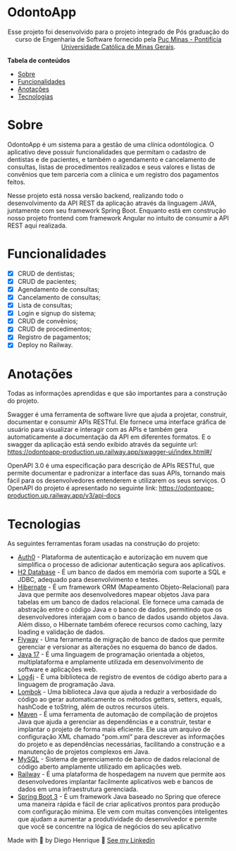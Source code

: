 # OdontoApp

<p align="center">Esse projeto foi desenvolvido para o projeto integrado de Pós graduação do curso de Engenharia de Software fornecido pela <a href="https://www.pucminas.br/">Puc Minas - Pontifícia Universidade Católica de Minas Gerais</a>.</p>

<b>Tabela de conteúdos</b>

- [Sobre](#Sobre)
- [Funcionalidades](#Funcionalidades)
- [Anotações](#Anotações)
- [Tecnologias](#Tecnologias)

# Sobre

OdontoApp é um sistema para a gestão de uma clínica odontólogica.
O aplicativo deve possuir funcionalidades que permitam o cadastro de dentistas e de pacientes, e também o agendamento e cancelamento de consultas, listas de procedimentos realizados e seus valores e listas de convênios que tem parceria com a clínica e um registro dos pagamentos feitos.

Nesse projeto está nossa versão backend, realizando todo o desenvolvimento da API REST da aplicação através da linguagem JAVA, juntamente com seu framework Spring Boot. Enquanto está em construção nosso projeto frontend com framework Angular no intuito de consumir a API REST aqui realizada.

# Funcionalidades

- [x] CRUD de dentistas;
- [x] CRUD de pacientes;
- [x] Agendamento de consultas;
- [x] Cancelamento de consultas;
- [x] Lista de consultas;
- [x] Login e signup do sistema;
- [x] CRUD de convênios;
- [x] CRUD de procedimentos;
- [x] Registro de pagamentos;
- [x] Deploy no Railway.

# Anotações

Todas as informações aprendidas e que são importantes para a construção do projeto.

Swagger é uma ferramenta de software livre que ajuda a projetar, construir, documentar e consumir APIs RESTful. Ele fornece uma interface gráfica de usuário para visualizar e interagir com as APIs e também gera automaticamente a documentação da API em diferentes formatos.
E o swagger da aplicação está sendo exibido através da seguinte url: <a href="https://odontoapp-production.up.railway.app/swagger-ui/index.html#/">https://odontoapp-production.up.railway.app/swagger-ui/index.html#/</a>

OpenAPI 3.0 é uma especificação para descrição de APIs RESTful, que permite documentar e padronizar a interface das suas APIs, tornando mais fácil para os desenvolvedores entenderem e utilizarem os seus serviços.
O OpenAPI do projeto é apresentado no seguinte link: <a href="https://odontoapp-production.up.railway.app/v3/api-docs">https://odontoapp-production.up.railway.app/v3/api-docs</a>

# Tecnologias

As seguintes ferramentas foram usadas na construção do projeto:

- [Auth0](https://auth0.com/docs/) - Plataforma de autenticação e autorização em nuvem que simplifica o processo de adicionar autenticação segura aos aplicativos.
- [H2 Database](https://www.h2database.com/html/main.html) - É um banco de dados em memória com suporte a SQL e JDBC, adequado para desenvolvimento e testes.
- [Hibernate](https://hibernate.org/orm/documentation/6.2/) - É um framework ORM (Mapeamento Objeto-Relacional) para Java que permite aos desenvolvedores mapear objetos Java para tabelas em um banco de dados relacional. Ele fornece uma camada de abstração entre o código Java e o banco de dados, permitindo que os desenvolvedores interajam com o banco de dados usando objetos Java. Além disso, o Hibernate também oferece recursos como caching, lazy loading e validação de dados.
- [Flyway](https://flywaydb.org/documentation/) - Uma ferramenta de migração de banco de dados que permite gerenciar e versionar as alterações no esquema do banco de dados.
- [Java 17](https://www.oracle.com/java/) - É uma linguagem de programação orientada a objetos, multiplataforma e amplamente utilizada em desenvolvimento de software e aplicações web.
- [Log4j](https://logging.apache.org/log4j/2.x/javadoc.html) - É uma biblioteca de registro de eventos de código aberto para a linguagem de programação Java.
- [Lombok](https://projectlombok.org/api/) - Uma biblioteca Java que ajuda a reduzir a verbosidade do código ao gerar automaticamente os métodos getters, setters, equals, hashCode e toString, além de outros recursos úteis.
- [Maven](https://maven.apache.org/guides/) - É uma ferramenta de automação de compilação de projetos Java que ajuda a gerenciar as dependências e a construir, testar e implantar o projeto de forma mais eficiente. Ele usa um arquivo de configuração XML chamado "pom.xml" para descrever as informações do projeto e as dependências necessárias, facilitando a construção e a manutenção de projetos complexos em Java.
- [MySQL](https://dev.mysql.com/doc/) - Sistema de gerenciamento de banco de dados relacional de código aberto amplamente utilizado em aplicações web.
- [Railway](https://docs.railway.app/) - É uma plataforma de hospedagem na nuvem que permite aos desenvolvedores implantar facilmente aplicativos web e bancos de dados em uma infraestrutura gerenciada.
- [Spring Boot 3](https://docs.spring.io/spring-boot/docs/current/reference/htmlsingle/) - É um framework Java baseado no Spring que oferece uma maneira rápida e fácil de criar aplicativos prontos para produção com configuração mínima. Ele vem com muitas convenções inteligentes que ajudam a aumentar a produtividade do desenvolvedor e permite que você se concentre na lógica de negócios do seu aplicativo

Made with 💜 by Diego Henrique 👋 [See my Linkedin](https://www.linkedin.com/in/diegohts/)
